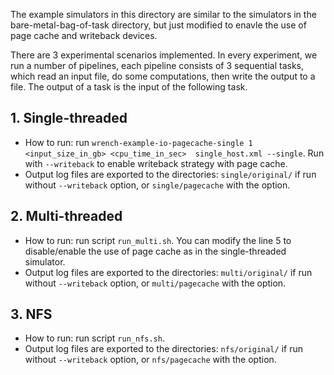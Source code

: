 The example simulators in this directory are similar to the simulators in the bare-metal-bag-of-task directory, but just 
modified to enavle the use of page cache and writeback devices.

There are 3 experimental scenarios implemented. In every experiment, we run a number of 
pipelines, each pipeline consists of 3 sequential tasks, which read an input file, 
do some computations, then write the output to a file. The output of a task is the input of 
the following task.

## 1. Single-threaded
 - How to run: run `wrench-example-io-pagecache-single 1 <input_size_in_gb> <cpu_time_in_sec> 
 single_host.xml --single`. Run with `--writeback` to enable writeback strategy with page cache.
 - Output log files are exported to the directories: `single/original/` if run 
 without `--writeback` option, or `single/pagecache` with the option. 
 
## 2. Multi-threaded
 - How to run: run script `run_multi.sh`. You can modify the line 5 to disable/enable 
 the use of page cache as in the single-threaded simulator.
 - Output log files are exported to the directories: `multi/original/` if run 
  without `--writeback` option, or `multi/pagecache` with the option.
  
## 3. NFS
- How to run: run script `run_nfs.sh`. 
- Output log files are exported to the directories: `nfs/original/` if run 
without `--writeback` option, or `nfs/pagecache` with the option.